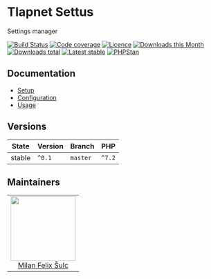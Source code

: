 # Tlapnet Settus

Settings manager

[![Build Status](https://img.shields.io/travis/tlapnet/settus.svg?style=flat-square)](https://travis-ci.org/tlapnet/settus)
[![Code coverage](https://img.shields.io/coveralls/tlapnet/settus.svg?style=flat-square)](https://coveralls.io/r/tlapnet/settus)
[![Licence](https://img.shields.io/packagist/l/tlapnet/settus.svg?style=flat-square)](https://packagist.org/packages/tlapnet/settus)
[![Downloads this Month](https://img.shields.io/packagist/dm/tlapnet/settus.svg?style=flat-square)](https://packagist.org/packages/tlapnet/settus)
[![Downloads total](https://img.shields.io/packagist/dt/tlapnet/settus.svg?style=flat-square)](https://packagist.org/packages/tlapnet/settus)
[![Latest stable](https://img.shields.io/packagist/v/tlapnet/settus.svg?style=flat-square)](https://packagist.org/packages/tlapnet/settus)
[![PHPStan](https://img.shields.io/badge/PHPStan-enabled-brightgreen.svg?style=flat-square)](https://github.com/phpstan/phpstan)

## Documentation

- [Setup](.docs/README.md#setup)
- [Configuration](.docs/README.md#configuration)
- [Usage](.docs/README.md#usage)

## Versions

| State       | Version | Branch   | PHP    |
|-------------|---------|----------|--------|
| stable      | `^0.1`  | `master` | `^7.2` |


## Maintainers

<table>
  <tbody>
    <tr>
      <td align="center">
        <a href="https://github.com/f3l1x">
            <img width="150" height="150" src="https://avatars2.githubusercontent.com/u/538058?v=3&s=150">
        </a>
        </br>
        <a href="https://github.com/f3l1x">Milan Felix Šulc</a>
      </td>
    </tr>
  </tbody>
</table>
